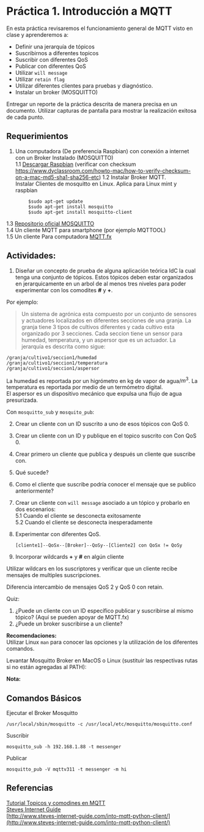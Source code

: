 # Práctica 1. Introducción a MQTT

En esta práctica revisaremos el funcionamiento general de MQTT visto en clase y aprenderemos a: 

* Definir una jerarquía de tópicos
* Suscribirnos a diferentes topicos
* Suscribir con diferentes QoS
* Publicar con diferentes QoS
* Utilizar `will message`
* Utilizar `retain flag`
* Utilizar diferentes clientes para pruebas y diagnóstico.
* Instalar un broker (MOSQUITTO)


Entregar un reporte de la práctica descrita de manera precisa en un documento. Utilizar capturas de pantalla para mostrar la realización exitosa de cada punto.


## Requerimientos

1. Una computadora (De preferencia Raspbian) con conexión a internet con un Broker Instalado (MOSQUITTO)  
	1.1 [Descargar Raspbian](https://www.raspberrypi.org/downloads/raspbian/)  (verificar con checksum https://www.dyclassroom.com/howto-mac/how-to-verify-checksum-on-a-mac-md5-sha1-sha256-etc)
	1.2 Instalar Broker MQTT.   
		Instalar Clientes de mosquitto en Linux. 
		Aplica para Linux mint y raspbian 
		
```
		$sudo apt-get update  
		$sudo apt-get install mosquitto  
		$sudo apt-get install mosquitto-client 
```

	

1.3 [Repositorio oficial MOSQUITTO](https://mosquitto.org/blog/2013/01/mosquitto-debian-repository/)  
1.4 Un cliente MQTT para smartphone (por ejemplo MQTTOOL)  
1.5 Un cliente Para computadora [MQTT.fx](http://www.jensd.de/apps/mqttfx/1.7.1/)


## Actividades:  
 
1. Diseñar un concepto de prueba de alguna aplicación teórica IdC la cual tenga una conjunto de tópicos. Estos tópicos deben estar organizados en jerarquicamente en un arbol de al menos tres niveles para poder experimentar con los comodites **#** y **+**.  

Por ejemplo:

> Un sistema de agrónica esta compuesto por un conjunto de sensores y actuadores localizados en diferentes secciones de una granja. La granja tiene 3 tipos de cultivos diferentes y cada cultivo esta organizado por 3 secciones. Cada seccion tiene un sensor para humedad, temperatura, y un aspersor que es un actuador. La jerarquía es descrita como sigue:

```
/granja/cultivo1/seccion1/humedad
/granja/cultivo1/seccion1/temperatura
/granja/cultivo1/seccion1/aspersor
```

La humedad es reportada por un higrómetro en kg de vapor de agua/$m^3$.
La temperatura es reportada por medio de un termómetro digital.  
El aspersor es un dispositivo mecánico que expulsa una flujo de agua presurizada.
 

Con `mosquitto_sub` y `mosquito_pub`:

2. Crear un cliente con un ID suscrito a uno de esos tópicos con QoS 0.

3. Crear un cliente con un ID y publique en el topico suscrito con Con QoS 0.

4. Crear primero un cliente que publica y después un cliente que suscribe con. 
  4. Qué sucede?  
  4. Como el cliente que suscribe podría conocer el mensaje que se publico anteriormente? 

5. Crear un cliente con `will message` asociado a un tópico y probarlo en dos escenarios:  
	5.1 Cuando el cliente se desconecta exitosamente  
	5.2 Cuando el cliente se desconecta inesperadamente

6. Experimentar con diferentes QoS. 

	`[cliente1]--QoSx--[Broker]--QoSy--[Cliente2] con QoSx != QoSy`

7. Incorporar wildcards **+** y **#** en algún cliente



Utilizar wildcars en los suscriptores y verificar que un cliente recibe mensajes de multiples suscripciones.

Diferencia intercambio de mensajes QoS 2 y QoS 0 con retain.



Quiz:

1. ¿Puede un cliente con un ID específico publicar y suscribirse al mismo tópico?  (Aquí se pueden apoyar de MQTT.fx)
2. ¿Puede un broker suscribirse a un cliente?


**Recomendaciones:**  
Utilizar Linux  `man` para conocer las opciones y la utilización de los diferentes comandos.  

Levantar Mosquitto Broker en MacOS o Linux (sustituir las respectivas rutas si no están agregadas al PATH):

**Nota:**

## Comandos Básicos

Ejecutar el Broker Mosquitto

```
/usr/local/sbin/mosquitto -c /usr/local/etc/mosquitto/mosquitto.conf
``` 
Suscribir 

```
mosquitto_sub -h 192.168.1.88 -t messenger
```

Publicar 

```
mosquitto_pub -V mqttv311 -t messenger -m hi
```


## Referencias 

[Tutorial Topicos y comodines en MQTT](https://www.luisllamas.es/que-son-y-como-usar-los-topics-en-mqtt-correctamente/)  
[Steves Internet Guide](http://www.steves-internet-guide.com/understanding-mqtt-qos-2/)  
[http://www.steves-internet-guide.com/into-mqtt-python-client/](http://www.steves-internet-guide.com/into-mqtt-python-client/)






